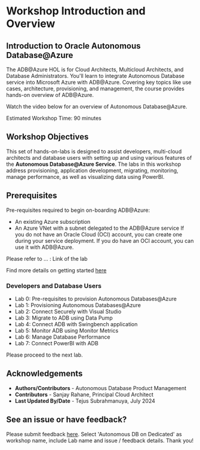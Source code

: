 # Workshop Introduction and Overview

## Introduction to Oracle Autonomous Database@Azure
The ADB@Azure HOL is for Cloud Architects, Multicloud Architects, and Database Administrators. You'll learn to&nbsp;integrate Autonomous Database service into Microsoft Azure with ADB@Azure. Covering key topics like use cases, architecture, provisioning, and management, the course provides hands-on overview of ADB@Azure.

Watch the video below for an overview of Autonomous Database@Azure.

[](youtube:fOKSNzDz1pk)

Estimated Workshop Time: 90 minutes

## Workshop Objectives
This set of hands-on-labs is designed to assist developers, multi-cloud architects and database users with setting up and using various features of the **Autonomous Database@Azure Service**. The labs in this workshop address provisioning, application development, migrating, monitoring, manage performance, as well as visualizing data using PowerBI.

## Prerequisites
Pre-requisites required to begin on-boarding ADB@Azure:
- An existing Azure subscription
- An Azure VNet with a subnet delegated to the ADB@Azure service
If you do not have an Oracle Cloud (OCI) account, you can create one during your service deployment. If you do have an OCI account, you can use it with ADB@Azure.

Please refer to ... : Link of the lab

Find more details on getting started [here](https://docs.oracle.com/en-us/iaas/Content/multicloud/oaaonboard.htm)


### Developers and Database Users

* Lab 0: Pre-requisites to provision Autonomous Databases@Azure
* Lab 1: Provisioning Autonomous Databases@Azure
* Lab 2: Connect Securely with Visual Studio
* Lab 3: Migrate to ADB using Data Pump
* Lab 4: Connect ADB with Swingbench application
* Lab 5: Monitor ADB using Monitor Metrics
* Lab 6: Manage Database Performance
* Lab 7: Connect PowerBI with ADB

Please proceed to the next lab.

## Acknowledgements
- **Authors/Contributors** - Autonomous Database Product Management
- **Contributors** - Sanjay Rahane, Principal Cloud Architect
- **Last Updated By/Date** - Tejus Subrahmanuya, July 2024


## See an issue or have feedback?  
Please submit feedback [here](https://apexapps.oracle.com/pls/apex/f?p=133:1:::::P1_FEEDBACK:1).   Select 'Autonomous DB on Dedicated' as workshop name, include Lab name and issue / feedback details. Thank you!
